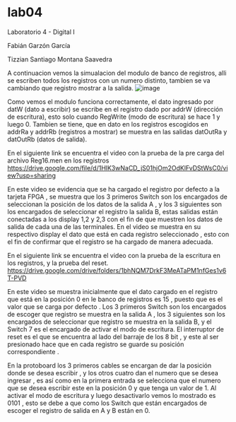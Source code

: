 # lab04

Laboratorio 4 - Digital I

Fabián Garzón García

Tizzian Santiago Montana Saavedra

A continuacion vemos la simualacion del modulo de banco de registros, alli se escriben todos los registros con un numero distinto, tambien se va cambiando que registro mostrar a la salida.
![image](https://user-images.githubusercontent.com/80001669/115980234-aa6a6c00-a550-11eb-8a62-94e71bf01d0c.png)

Como vemos el modulo funciona correctamente, el dato ingresado por datW (dato a escribir) se escribe en el registro dado por addrW (dirección de escritura), esto solo cuando RegWrite (modo de escritura) se hace 1 y luego 0. Tambien se tiene, que en dato en los registros escogidos en addrRa y addrRb (registros a mostrar) se muestra en las salidas datOutRa y datOutRb (datos de salida).

En el siguiente link se encuentra el video con la prueba de la pre carga del archivo Reg16.men en los registros
https://drive.google.com/file/d/1HlK3wNaCD_jS01hjOm2OdKlFvDStWsC0/view?usp=sharing

En este video se evidencia que se ha cargado  el registro por defecto a la tarjeta FPGA , se muestra que los 3 primeros Switch son los encargados de  seleccionan la posición de  los datos de la salida A , y los 3 siguientes son los encargados de seleccionar  el registro la salida B, estas salidas están conectadas a los display  1,2 y 2,3 con el fin de que muestren los datos de salida de cada una de las terminales. En el video se muestra en su respectivo display  el dato que está en cada registro seleccionado  , esto con el fin de confirmar que el registro se ha cargado de manera adecuada.

En el siguiente link se encuentra el video con la prueba de la escritura en los registros, y la prueba del reset.
https://drive.google.com/drive/folders/1bhNQM7DrkF3MeATaPM1nfGes1v6T-PVD

En este video se muestra inicialmente que el dato cargado en el registro que está en la posición 0 en le banco de registros es 15 , puesto que es el valor que se carga por defecto . Los 3 primeros Switch son los encargados de escoger que registro se muestra en la salida A , los 3 siguientes son los encargados de seleccionar que registro se muestra en la salida B, y el Switch 7 es el encargado de activar el modo de escritura. El interruptor de reset es el que se encuentra al lado del barraje de los 8 bit , y este al ser presionado hace que en cada registro se guarde su posición correspondiente .

En la protoboard los 3 primeros cables se encargan de dar la posición donde se desea escribir , y los otros cuatro dan  el numero que se desea ingresar , es así como en la primera entrada se selecciona que el numero que se desea escribir este en la posición 0 y que tenga un valor de 1. Al activar el modo de escritura y luego desactivarlo vemos lo  mostrado es 0101 , esto se debe a que como los  Switch que están encargados de escoger el registro de salida en A y B están en 0.
